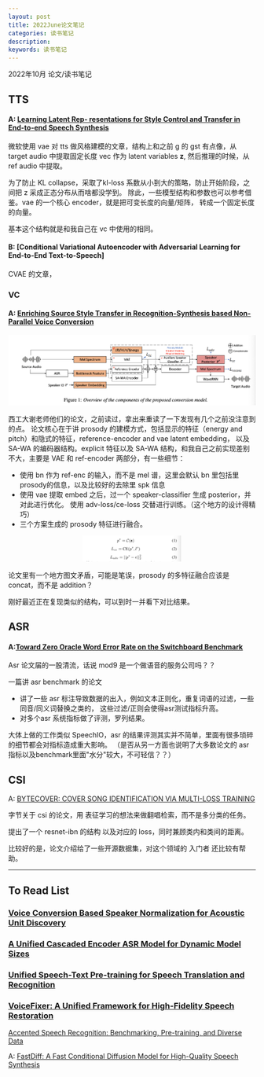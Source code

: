 ```yaml
---
layout: post
title: 2022June论文笔记
categories: 读书笔记
description: 
keywords: 读书笔记
---
```


2022年10月 论文/读书笔记

## TTS 

#### A: [Learning Latent Rep- resentations for Style Control and Transfer in End-to-end Speech Synthesis](https://arxiv.org/pdf/1812.04342.pdf)

微软使用 vae 对 tts 做风格建模的文章，结构上和之前 g 的 gst 有点像，从 target audio 中提取固定长度 vec 作为 latent variables **z**, 
然后推理的时候，从 ref audio 中提取。

为了防止 KL collapse，采取了kl-loss 系数从小到大的策略，防止开始阶段，之间把 z 采成正态分布从而啥都没学到。
除此，一些模型结构和参数也可以参考借鉴。vae 的一个核心 encoder，就是把可变长度的向量/矩阵，
转成一个固定长度的向量。

基本这个结构就是和我自己在 vc 中使用的相同。


#### B: [Conditional Variational Autoencoder with Adversarial Learning for End-to-End Text-to-Speech]

CVAE 的文章，

### VC

#### A: [Enriching Source Style Transfer in Recognition-Synthesis based Non-Parallel Voice Conversion](https://arxiv.org/pdf/2106.08741.pdf)

<div style="text-align: center"><img src="https://github.com/Liu-Feng-deeplearning/Liu-Feng-deeplearning.github.io/blob/master/images/posts/2022/2022-06-20-paper-img-01.png?raw=true" width="600" /></div>

西工大谢老师他们的论文，之前读过，拿出来重读了一下发现有几个之前没注意到的点。
论文核心在于讲 prosody 的建模方式，包括显示的特征（energy and pitch）和隐式的特征，reference-encoder and vae latent embedding，
以及 SA-WA 的编码器结构。explicit 特征以及 SA-WA 结构，和我自己之前实现差别不大，主要是 VAE 和 ref-encoder 两部分，有一些细节：

- 使用 bn 作为 ref-enc 的输入，而不是 mel 谱，这里会默认 bn 里包括里prosody的信息，以及比较好的去除里 spk 信息
- 使用 vae 提取 embed 之后，过一个 speaker-classifier 生成 posterior，并对此进行优化。
使用 adv-loss/ce-loss 交替进行训练。（这个地方的设计得精巧）
- 三个方案生成的 prosody 特征进行融合。
 
<div style="text-align: center"><img src="https://github.com/Liu-Feng-deeplearning/Liu-Feng-deeplearning.github.io/blob/master/images/posts/2022/2022-06-20-paper-img-02.png?raw=true" width="200" /></div>

论文里有一个地方图文矛盾，可能是笔误，prosody 的多特征融合应该是 concat，而不是 addition？

刚好最近正在复现类似的结构，可以到时一并看下对比结果。

## ASR

#### A:[Toward Zero Oracle Word Error Rate on the Switchboard Benchmark](https://arxiv.org/pdf/2206.06192.pdf)

Asr 论文届的一股清流，话说 mod9 是一个做语音的服务公司吗？？

一篇讲 asr benchmark 的论文

- 讲了一些 asr 标注导致数据的出入，例如文本正则化，重复词语的过滤，一些同音/同义词替换之类的，
这些过滤/正则会使得asr测试指标升高。
- 对多个asr 系统指标做了评测，罗列结果。 

大体上做的工作类似 SpeechIO，asr 的结果评测其实并不简单，里面有很多琐碎的细节都会对指标造成重大影响。
（是否从另一方面也说明了大多数论文的 asr 指标以及benchmark里面"水分"较大，不可轻信？？）


## CSI

A: [BYTECOVER: COVER SONG IDENTIFICATION VIA MULTI-LOSS TRAINING](https://arxiv.org/pdf/2010.14022.pdf)

字节关于 csi 的论文，用 表征学习的想法来做翻唱检索，而不是多分类的任务。

提出了一个 resnet-ibn 的结构 以及对应的 loss，同时兼顾类内和类间的距离。

比较好的是，论文介绍给了一些开源数据集，对这个领域的 入门者 还比较有帮助。

---


## To Read List

### [Voice Conversion Based Speaker Normalization for Acoustic Unit Discovery](https://arxiv.org/pdf/2105.01786.pdf)
### [A Unified Cascaded Encoder ASR Model for Dynamic Model Sizes](https://arxiv.org/pdf/2204.06164.pdf)
### [Unified Speech-Text Pre-training for Speech Translation and Recognition](https://arxiv.org/pdf/2204.05409.pdf)
### [VoiceFixer: A Unified Framework for High-Fidelity Speech Restoration]()
[Accented Speech Recognition: Benchmarking, Pre-training, and Diverse Data](https://arxiv.org/pdf/2205.08014.pdf)

A: [FastDiff: A Fast Conditional Diffusion Model for High-Quality Speech Synthesis](https://arxiv.org/pdf/2204.09934.pdf)

